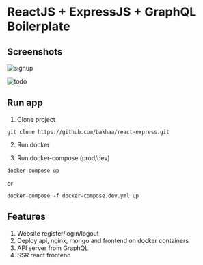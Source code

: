 # ReactJS + ExpressJS + GraphQL Boilerplate

## Screenshots

![signup](https://user-images.githubusercontent.com/21155213/48886148-96385700-ee4c-11e8-9c03-c64444f5d40a.png)

![todo](https://user-images.githubusercontent.com/21155213/48886154-a05a5580-ee4c-11e8-9e27-1d62a598c9f2.png)

## Run app

1. Clone project

```
git clone https://github.com/bakhaa/react-express.git
```

2. Run docker

3. Run docker-compose (prod/dev)

```
docker-compose up
```

or

```
docker-compose -f docker-compose.dev.yml up
```

## Features

1. Website register/login/logout
2. Deploy api, nginx, mongo and frontend on docker containers
3. API server from GraphQL
4. SSR react frontend
